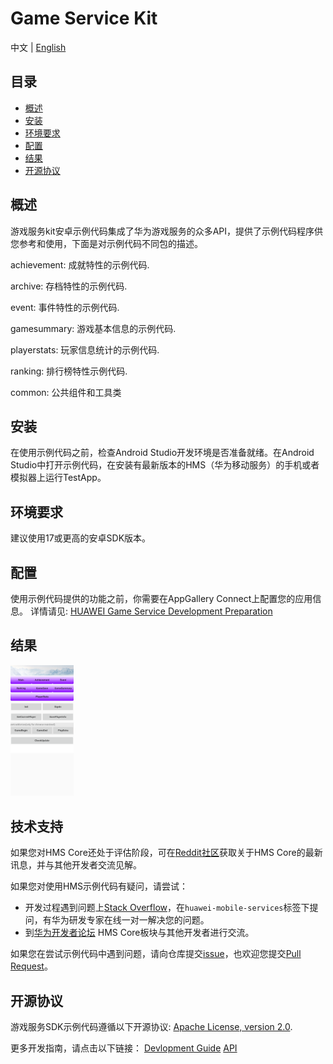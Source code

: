 # Game Service Kit
中文 | [English](https://github.com/HMS-Core/hms-game-demo/blob/master/README.md) 
## 目录

 * [概述](#概述)
 * [安装](#安装)
 * [环境要求](#环境要求)
 * [配置](#配置 )
 * [结果](#结果)
 * [开源协议](#开源协议)


## 概述
游戏服务kit安卓示例代码集成了华为游戏服务的众多API，提供了示例代码程序供您参考和使用，下面是对示例代码不同包的描述。

achievement:    成就特性的示例代码.

archive:        存档特性的示例代码.

event:          事件特性的示例代码.

gamesummary:    游戏基本信息的示例代码.

playerstats:    玩家信息统计的示例代码.

ranking:        排行榜特性示例代码.

common:         公共组件和工具类

## 安装
在使用示例代码之前，检查Android Studio开发环境是否准备就绪。在Android Studio中打开示例代码，在安装有最新版本的HMS（华为移动服务）的手机或者模拟器上运行TestApp。

## 环境要求
建议使用17或更高的安卓SDK版本。

## 配置
使用示例代码提供的功能之前，你需要在AppGallery Connect上配置您的应用信息。
详情请见: [HUAWEI Game Service Development Preparation](https://developer.huawei.com/consumer/en/doc/development/HMS-Guides/game-preparation)

## 结果
<img src="images/result_1.png" width = 20% height = 20%>

## 技术支持
如果您对HMS Core还处于评估阶段，可在[Reddit社区](https://www.reddit.com/r/HuaweiDevelopers/)获取关于HMS Core的最新讯息，并与其他开发者交流见解。

如果您对使用HMS示例代码有疑问，请尝试：
- 开发过程遇到问题上[Stack Overflow](https://stackoverflow.com/questions/tagged/huawei-mobile-services)，在`huawei-mobile-services`标签下提问，有华为研发专家在线一对一解决您的问题。
- 到[华为开发者论坛](https://developer.huawei.com/consumer/cn/forum/blockdisplay?fid=18) HMS Core板块与其他开发者进行交流。

如果您在尝试示例代码中遇到问题，请向仓库提交[issue](https://github.com/HMS-Core/hms-game-demo/issues)，也欢迎您提交[Pull Request](https://github.com/HMS-Core/hms-game-demo/pulls)。

##  开源协议
  游戏服务SDK示例代码遵循以下开源协议: [Apache License, version 2.0](http://www.apache.org/licenses/LICENSE-2.0).

  更多开发指南，请点击以下链接：
  [Devlopment Guide](https://developer.huawei.com/consumer/en/doc/development/HMS-Guides/game-introduction-v4)
  [API](https://developer.huawei.com/consumer/en/doc/development/HMS-References/jos-games-v4)
